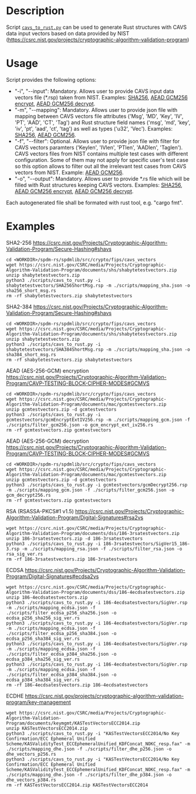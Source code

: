 # Description
Script [`cavs_to_rust.py`](cavs_to_rust.py) can be used to generate Rust structures with CAVS
data input vectors based on data provided by NIST (https://csrc.nist.gov/projects/cryptographic-algorithm-validation-program)

# Usage
Script provides the following options:

* "-i", "--input": Mandatory. Allows user to provide CAVS input data vectors file (*.rsp) taken from NIST. Examples: [SHA256](cavs_vectors_sha256.rsp), [AEAD GCM256 encrypt](cavs_vectors_gcm256_encrypt.rsp), [AEAD GCM256 decrypt](cavs_vectors_gcm256_decrypt.rsp).
* "-m", "--mapping": Mandatory. Allows user to provide json file with mapping between CAVS vectors file attributes ('Msg', 'MD', 'Key', 'IV', 'PT', 'AAD', 'CT', 'Tag') and Rust structure field names ('msg', 'md', 'key', 'iv', 'pt', 'aad', 'ct', 'tag') as well as types ('u32', 'Vec<u8>'). Examples: [SHA256](mapping_sha.json), [AEAD GCM256](mapping_gcm.json).
* "-f", "--filter": Optional. Allows user to provide json file with filter for CAVS vectors paramters ('Keylen', 'IVlen', 'PTlen', 'AADlen', 'Taglen'). CAVS vectors files from NIST contains multiple test cases with different configuration. Some of them may not apply for specific user's test case so this option allows to filter out all the irrelevant test cases from CAVS vectors from NIST. Example: [AEAD GCM256](filter_gcm256.json).
* "-o", "--output": Mandatory. Allows user to provide *.rs file which will be filled with Rust structures keeping CAVS vectors. Examples: [SHA256](../sha256.rs), [AEAD GCM256 encrypt](../gcm256_encrypt.rs), [AEAD GCM256 decrypt](../gcm256_decrypt.rs).

Each autogenerated file shall be formated with rust tool, e.g. "cargo fmt".

# Examples

SHA2-256
https://csrc.nist.gov/Projects/Cryptographic-Algorithm-Validation-Program/Secure-Hashing#shavs
```
cd <WORKDIR>/spdm-rs/spdmlib/src/crypto/fips/cavs_vectors
wget https://csrc.nist.gov/CSRC/media/Projects/Cryptographic-Algorithm-Validation-Program/documents/shs/shabytetestvectors.zip
unzip shabytetestvectors.zip
python3 ./scripts/cavs_to_rust.py -i shabytetestvectors/SHA256ShortMsg.rsp -m ./scripts/mapping_sha.json -o sha256_short_msg.rs
rm -rf shabytetestvectors.zip shabytetestvectors
```

SHA2-384
https://csrc.nist.gov/Projects/Cryptographic-Algorithm-Validation-Program/Secure-Hashing#shavs
```
cd <WORKDIR>/spdm-rs/spdmlib/src/crypto/fips/cavs_vectors
wget https://csrc.nist.gov/CSRC/media/Projects/Cryptographic-Algorithm-Validation-Program/documents/shs/shabytetestvectors.zip
unzip shabytetestvectors.zip
python3 ./scripts/cavs_to_rust.py -i shabytetestvectors/SHA384ShortMsg.rsp -m ./scripts/mapping_sha.json -o sha384_short_msg.rs
rm -rf shabytetestvectors.zip shabytetestvectors
```

AEAD (AES-256-GCM) encryption
https://csrc.nist.gov/Projects/Cryptographic-Algorithm-Validation-Program/CAVP-TESTING-BLOCK-CIPHER-MODES#GCMVS
```
cd <WORKDIR>/spdm-rs/spdmlib/src/crypto/fips/cavs_vectors
wget https://csrc.nist.gov/CSRC/media/Projects/Cryptographic-Algorithm-Validation-Program/documents/mac/gcmtestvectors.zip
unzip gcmtestvectors.zip -d gcmtestvectors
python3 ./scripts/cavs_to_rust.py -i gcmtestvectors/gcmEncryptExtIV256.rsp -m ./scripts/mapping_gcm.json -f ./scripts/filter_gcm256.json -o gcm_encrypt_ext_iv256.rs
rm -rf gcmtestvectors.zip gcmtestvectors
```

AEAD (AES-256-GCM) decryption
https://csrc.nist.gov/Projects/Cryptographic-Algorithm-Validation-Program/CAVP-TESTING-BLOCK-CIPHER-MODES#GCMVS
```
cd <WORKDIR>/spdm-rs/spdmlib/src/crypto/fips/cavs_vectors
wget https://csrc.nist.gov/CSRC/media/Projects/Cryptographic-Algorithm-Validation-Program/documents/mac/gcmtestvectors.zip
unzip gcmtestvectors.zip -d gcmtestvectors
python3 ./scripts/cavs_to_rust.py -i gcmtestvectors/gcmDecrypt256.rsp -m ./scripts/mapping_gcm.json -f ./scripts/filter_gcm256.json -o gcm_decrypt256.rs
rm -rf gcmtestvectors.zip gcmtestvectors
```

RSA (RSASSA-PKCS#1 v1.5)
https://csrc.nist.gov/Projects/Cryptographic-Algorithm-Validation-Program/Digital-Signatures#rsa2vs
```
wget https://csrc.nist.gov/CSRC/media/Projects/Cryptographic-Algorithm-Validation-Program/documents/dss/186-3rsatestvectors.zip
unzip 186-3rsatestvectors.zip -d 186-3rsatestvectors
python3 ./scripts/cavs_to_rust.py -i 186-3rsatestvectors/SigVer15_186-3.rsp -m ./scripts/mapping_rsa.json -f ./scripts/filter_rsa.json -o rsa_sig_ver.rs
rm -rf 186-3rsatestvectors.zip 186-3rsatestvectors
```

ECDSA
https://csrc.nist.gov/Projects/Cryptographic-Algorithm-Validation-Program/Digital-Signatures#ecdsa2vs
```
wget https://csrc.nist.gov/CSRC/media/Projects/Cryptographic-Algorithm-Validation-Program/documents/dss/186-4ecdsatestvectors.zip
unzip 186-4ecdsatestvectors.zip
python3 ./scripts/cavs_to_rust.py -i 186-4ecdsatestvectors/SigVer.rsp -m ./scripts/mapping_ecdsa.json -f ./scripts/filter_ecdsa_p256_sha256.json -o ecdsa_p256_sha256_sig_ver.rs
python3 ./scripts/cavs_to_rust.py -i 186-4ecdsatestvectors/SigVer.rsp -m ./scripts/mapping_ecdsa.json -f ./scripts/filter_ecdsa_p256_sha384.json -o ecdsa_p256_sha384_sig_ver.rs
python3 ./scripts/cavs_to_rust.py -i 186-4ecdsatestvectors/SigVer.rsp -m ./scripts/mapping_ecdsa.json -f ./scripts/filter_ecdsa_p384_sha256.json -o ecdsa_p384_sha256_sig_ver.rs
python3 ./scripts/cavs_to_rust.py -i 186-4ecdsatestvectors/SigVer.rsp -m ./scripts/mapping_ecdsa.json -f ./scripts/filter_ecdsa_p384_sha384.json -o ecdsa_p384_sha384_sig_ver.rs
rm -rf 186-4ecdsatestvectors.zip 186-4ecdsatestvectors
```

ECDHE
https://csrc.nist.gov/projects/cryptographic-algorithm-validation-program/key-management
```
wget https://csrc.nist.gov/CSRC/media/Projects/Cryptographic-Algorithm-Validation-Program/documents/keymgmt/KASTestVectorsECC2014.zip
unzip KASTestVectorsECC2014.zip
python3 ./scripts/cavs_to_rust.py -i "KASTestVectorsECC2014/No Key Confirmation/ECC Ephemeral Unified Scheme/KASValidityTest_ECCEphemeralUnified_KDFConcat_NOKC_resp.fax" -m ./scripts/mapping_dhe.json -f ./scripts/filter_dhe_p256.json -o dhe_vectors_p256.rs
python3 ./scripts/cavs_to_rust.py -i "KASTestVectorsECC2014/No Key Confirmation/ECC Ephemeral Unified Scheme/KASValidityTest_ECCEphemeralUnified_KDFConcat_NOKC_resp.fax" -m ./scripts/mapping_dhe.json -f ./scripts/filter_dhe_p384.json -o dhe_vectors_p384.rs
rm -rf KASTestVectorsECC2014.zip KASTestVectorsECC2014
```
